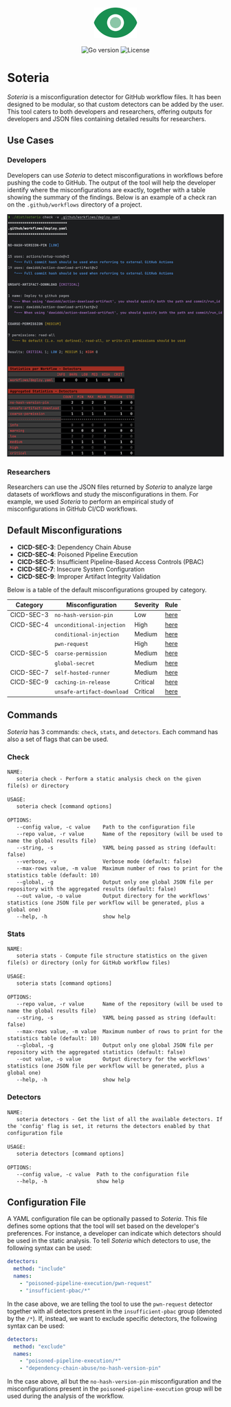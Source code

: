 <p align="center">
  <img width="100" src="assets/branding/logo.svg" alt="Soteria logo"> <br><br>
  <img src="https://img.shields.io/badge/go-v1.23.3-blue" alt="Go version">
  <img src="https://img.shields.io/badge/license-MIT-green" alt="License">
</p>

# Soteria

_Soteria_ is a misconfiguration detector for GitHub workflow files. It has been designed to be modular, so that custom detectors can be added by the user. This tool caters to both developers and researchers, offering outputs for developers and JSON files containing detailed results for researchers.

## Use Cases

### Developers

Developers can use _Soteria_ to detect misconfigurations in workflows before pushing the code to GitHub. The output of the tool will help the developer identify where the misconfigurations are exactly, together with a table showing the summary of the findings. Below is an example of a check ran on the `.github/workflows` directory of a project.

![](./assets/images/dev-output.png)

### Researchers

Researchers can use the JSON files returned by _Soteria_ to analyze large datasets of workflows and study the misconfigurations in them. For example, we used _Soteria_ to perform an empirical study of misconfigurations in GitHub CI/CD workflows. 

## Default Misconfigurations

- **CICD-SEC-3**: Dependency Chain Abuse
- **CICD-SEC-4**: Poisoned Pipeline Execution
- **CICD-SEC-5**: Insufficient Pipeline-Based Access Controls (PBAC)
- **CICD-SEC-7**: Insecure System Configuration
- **CICD-SEC-9**: Improper Artifact Integrity Validation

Below is a table of the default misconfigurations grouped by category.

| Category   | Misconfiguration           | Severity | Rule                                                                                                 |
|------------|----------------------------|----------|------------------------------------------------------------------------------------------------------|
| CICD-SEC-3 | `no-hash-version-pin`      | Low      | [here](./app/internal/detectors/dependency-chain-abuse/no-hash-version-pin.go)                       |
| CICD-SEC-4 | `unconditional-injection`  | High     | [here](./app/internal/detectors/poisoned-pipeline-execution/unconditional-injection.go)              |
|            | `conditional-injection`    | Medium   | [here](./app/internal/detectors/poisoned-pipeline-execution/conditional-injection.go)                |
|            | `pwn-request`              | High     | [here](./app/internal/detectors/poisoned-pipeline-execution/pwn-request.go)                          |
| CICD-SEC-5 | `coarse-permission`        | Medium   | [here](./app/internal/detectors/insufficient-pbac/coarse-permission.go)                              |
|            | `global-secret`            | Medium   | [here](./app/internal/detectors/insufficient-pbac/global-secret.go)                                  |
| CICD-SEC-7 | `self-hosted-runner`       | Medium   | [here](./app/internal/detectors/insecure-system-configuration/self-hosted-runner.go)                 |
| CICD-SEC-9 | `caching-in-release`       | Critical | [here](./app/internal/detectors/improper-artifact-integrity-validation/caching-in-release.go)        |
|            | `unsafe-artifact-download` | Critical | [here](./app/internal/detectors/improper-artifact-integrity-validation/unsafe-artifact-download.go)  |

## Commands

_Soteria_ has 3 commands: `check`, `stats`, and `detectors`. Each command has also a set of flags that can be used.

### Check

```
NAME:
   soteria check - Perform a static analysis check on the given file(s) or directory

USAGE:
   soteria check [command options]

OPTIONS:
   --config value, -c value    Path to the configuration file
   --repo value, -r value      Name of the repository (will be used to name the global results file)
   --string, -s                YAML being passed as string (default: false)
   --verbose, -v               Verbose mode (default: false)
   --max-rows value, -m value  Maximum number of rows to print for the statistics table (default: 10)
   --global, -g                Output only one global JSON file per repository with the aggregated results (default: false)
   --out value, -o value       Output directory for the workflows' statistics (one JSON file per workflow will be generated, plus a global one)
   --help, -h                  show help
```

### Stats

```
NAME:
   soteria stats - Compute file structure statistics on the given file(s) or directory (only for GitHub workflow files)

USAGE:
   soteria stats [command options]

OPTIONS:
   --repo value, -r value      Name of the repository (will be used to name the global results file)
   --string, -s                YAML being passed as string (default: false)
   --max-rows value, -m value  Maximum number of rows to print for the statistics table (default: 10)
   --global, -g                Output only one global JSON file per repository with the aggregated statistics (default: false)
   --out value, -o value       Output directory for the workflows' statistics (one JSON file per workflow will be generated, plus a global one)
   --help, -h                  show help
```

### Detectors

```
NAME:
   soteria detectors - Get the list of all the available detectors. If the 'config' flag is set, it returns the detectors enabled by that configuration file

USAGE:
   soteria detectors [command options]

OPTIONS:
   --config value, -c value  Path to the configuration file
   --help, -h                show help

```

## Configuration File

A YAML configuration file can be optionally passed to _Soteria_. This file defines some options that the tool will set based on the developer's preferences. For instance, a developer can indicate which detectors should be used in the static analysis. To tell _Soteria_ which detectors to use, the following syntax can be used:

```yaml
detectors:
  method: "include"
  names:
    - "poisoned-pipeline-execution/pwn-request"
    - "insufficient-pbac/*"
```

In the case above, we are telling the tool to use the `pwn-request` detector together with all detectors present in the `insufficient-pbac` group (denoted by the `/*`). If, instead, we want to exclude specific detectors, the following syntax can be used:

```yaml
detectors:
  method: "exclude"
  names:
    - "poisoned-pipeline-execution/*"
    - "dependency-chain-abuse/no-hash-version-pin"
```

In the case above, all but the `no-hash-version-pin` misconfiguration and the misconfigurations present in the `poisoned-pipeline-execution` group will be used during the analysis of the workflow.